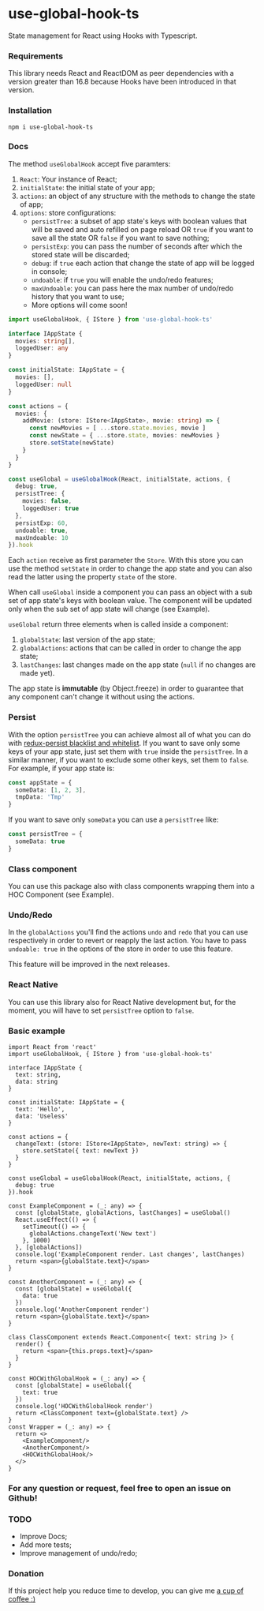 # use-global-hook-ts
State management for React using Hooks with Typescript.

### Requirements
This library needs React and ReactDOM as peer dependencies with a version greater than 16.8 because Hooks have been introduced in that version.

### Installation
```
npm i use-global-hook-ts
```

### Docs
The method ```useGlobalHook``` accept five paramters:
1. ```React```: Your instance of React;
2. ```initialState```: the initial state of your app;
3. ```actions```: an object of any structure with the methods to change the state of app;
4. ```options```: store configurations: 
    - ```persistTree```: a subset of app state's keys with boolean values that will be saved and auto refilled on page reload OR ```true``` if you want to save all the state OR ```false``` if you want to save nothing;
    - ```persistExp```: you can pass the number of seconds after which the stored state will be discarded;
    - ```debug```: if ```true``` each action that change the state of app will be logged in console;
    - ```undoable```: if ```true``` you will enable the undo/redo features;
    - ```maxUndoable```: you can pass here the max number of undo/redo history that you want to use;
    - More options will come soon!

```ts
import useGlobalHook, { IStore } from 'use-global-hook-ts'

interface IAppState {
  movies: string[],
  loggedUser: any
}

const initialState: IAppState = {
  movies: [],
  loggedUser: null
}

const actions = {
  movies: {
    addMovie: (store: IStore<IAppState>, movie: string) => {
      const newMovies = [ ...store.state.movies, movie ]
      const newState = { ...store.state, movies: newMovies }
      store.setState(newState)
    }
  }
}

const useGlobal = useGlobalHook(React, initialState, actions, {
  debug: true,
  persistTree: {
    movies: false,
    loggedUser: true
  },
  persistExp: 60,
  undoable: true,
  maxUndoable: 10
}).hook
``` 

Each ```action``` receive as first parameter the ```Store```. With this store you can use the method ```setState``` in order to change the app state and you can also read the latter using the property ```state``` of the store.

When call ```useGlobal``` inside a component you can pass an object with a sub set of app state's keys with boolean value. The component will be updated only when the sub set of app state will change (see Example).

```useGlobal``` return three elements when is called inside a component:
1. ```globalState```: last version of the app state;
2. ```globalActions```: actions that can be called in order to change the app state;
3. ```lastChanges```: last changes made on the app state (```null``` if no changes are made yet). 

The app state is **immutable** (by Object.freeze) in order to guarantee that any component can't change it without using the actions.

### Persist
With the option ```persistTree``` you can achieve almost all of what you can do with [redux-persist blacklist and whitelist](https://www.npmjs.com/package/redux-persist#blacklist--whitelist). If you want to save only some keys of your app state, just set them with ```true``` inside the ```persistTree```. In a similar manner, if you want to exclude some other keys, set them to ```false```.
For example, if your app state is:
```ts
const appState = {
  someData: [1, 2, 3],
  tmpData: 'Tmp'
}
```
If you want to save only ```someData``` you can use a ```persistTree``` like:
```ts
const persistTree = {
  someData: true
}
```

### Class component
You can use this package also with class components wrapping them into a HOC Component (see Example).

### Undo/Redo
In the ```globalActions``` you'll find the actions ```undo``` and ```redo``` that you can use respectively in order to revert or reapply the last action. You have to pass ```undoable: true``` in the options of the store in order to use this feature.

This feature will be improved in the next releases.

### React Native
You can use this library also for React Native development but, for the moment, you will have to set ```persistTree``` option to ```false```.

### Basic example
```tsx
import React from 'react'
import useGlobalHook, { IStore } from 'use-global-hook-ts'

interface IAppState {
  text: string,
  data: string
}

const initialState: IAppState = {
  text: 'Hello',
  data: 'Useless'
}

const actions = {
  changeText: (store: IStore<IAppState>, newText: string) => {
    store.setState({ text: newText })
  }
}

const useGlobal = useGlobalHook(React, initialState, actions, {
  debug: true
}).hook

const ExampleComponent = (_: any) => {
  const [globalState, globalActions, lastChanges] = useGlobal()
  React.useEffect(() => {
    setTimeout(() => {
      globalActions.changeText('New text')
    }, 1000)
  }, [globalActions])
  console.log('ExampleComponent render. Last changes', lastChanges)
  return <span>{globalState.text}</span>
}

const AnotherComponent = (_: any) => {
  const [globalState] = useGlobal({
    data: true
  })
  console.log('AnotherComponent render')
  return <span>{globalState.text}</span>
}

class ClassComponent extends React.Component<{ text: string }> {
  render() {
    return <span>{this.props.text}</span>
  }
}

const HOCWithGlobalHook = (_: any) => {
  const [globalState] = useGlobal({
    text: true
  })
  console.log('HOCWithGlobalHook render')
  return <ClassComponent text={globalState.text} />
}
const Wrapper = (_: any) => {
  return <>
    <ExampleComponent/>
    <AnotherComponent/>
    <HOCWithGlobalHook/>
  </>
}
```

### For any question or request, feel free to open an issue on Github!

### TODO
- Improve Docs;
- Add more tests;
- Improve management of undo/redo;

### Donation
If this project help you reduce time to develop, you can give me [a cup of coffee :)](https://www.paypal.com/cgi-bin/webscr?cmd=_s-xclick&hosted_button_id=JXTSP4WPLJRUG&source=url)